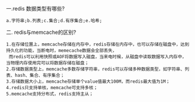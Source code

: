 
一.redis 数据类型有哪些?

	a.字符串;b.列表;c.集合;d.有序集合;e.哈希;

二. redis与memcache的区别?

	1.在存储位置上，memcache存储在内存中，redis存储在内存中，也可以存储在磁盘中，达到持久化的功能，当断电时，memecache数据会全部丢失，
	 而redis可以利用快照或AOF将数据写入磁盘，当来电时候，从磁盘中读取数据写入内存中，当物理内存使用完可以将数据存储在磁盘；
	2.存储数据类型上，memcache多数存储字符串，redis可以存储多种数据类型，如字符串、列表、hash、集合、有序集合；
	3.存储数据大小上，memcache存储单个value值最大100M，而redis最大值为1M；
	4.redis只支持单核，memcache可支持多核；
	5.memcache支持分布式，redis支持主从；
